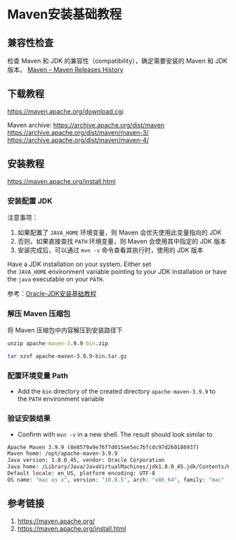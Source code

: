 # Maven安装基础教程

## 兼容性检查

检查 Maven 和 JDK 的兼容性（compatibility），确定需要安装的 Maven 和 JDK 版本。
[Maven – Maven Releases History](https://maven.apache.org/docs/history.html)

## 下载教程

https://maven.apache.org/download.cgi

Maven archive:
https://archive.apache.org/dist/maven
https://archive.apache.org/dist/maven/maven-3/
https://archive.apache.org/dist/maven/maven-4/

## 安装教程

https://maven.apache.org/install.html

### 安装配置 JDK

注意事项：
1. 如果配置了 `JAVA_HOME` 环境变量，则 Maven 会优先使用此变量指向的 JDK
2. 否则，如果直接查找 `PATH` 环境变量，则 Maven 会使用其中指定的 JDK 版本
3. 安装完成后，可以通过 `mvn -v` 命令查看其执行时，使用的 JDK 版本

Have a JDK installation on your system. Either set the `JAVA_HOME` environment variable pointing to your JDK installation or have the `java` executable on your `PATH`.

参考：[Oracle-JDK安装基础教程](work/programming/Java/operation/Oracle-JDK安装基础教程.md)

### 解压 Maven 压缩包

将 Maven 压缩包中内容解压到安装路径下

```cmd
unzip apache-maven-3.9.9-bin.zip
```

```sh
tar xzvf apache-maven-3.9.9-bin.tar.gz
```

### 配置环境变量 Path

- Add the `bin` directory of the created directory `apache-maven-3.9.9` to the `PATH` environment variable

### 验证安装结果

- Confirm with `mvn -v` in a new shell. The result should look similar to

```sh
Apache Maven 3.9.9 (8e8579a9e76f7d015ee5ec7bfcdc97d260186937)
Maven home: /opt/apache-maven-3.9.9
Java version: 1.8.0_45, vendor: Oracle Corporation
Java home: /Library/Java/JavaVirtualMachines/jdk1.8.0_45.jdk/Contents/Home/jre
Default locale: en_US, platform encoding: UTF-8
OS name: "mac os x", version: "10.8.5", arch: "x86_64", family: "mac"
```

## 参考链接
1. https://maven.apache.org/
2. https://maven.apache.org/install.html